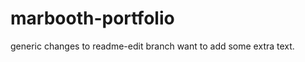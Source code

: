 marbooth-portfolio
==================

generic changes to readme-edit branch 
want to add some extra text.
